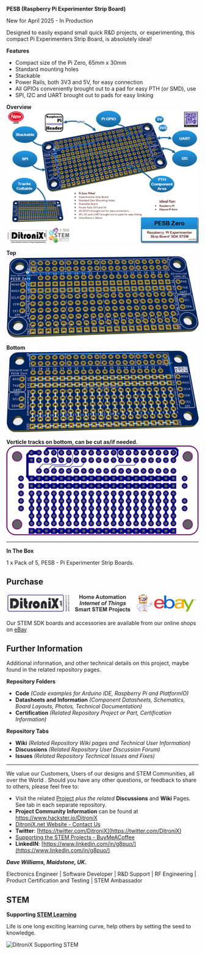 **PESB (Raspberry Pi Experimenter Strip Board)**

New for April 2025 - In Production

Designed to easily expand small quick R&D projects, or experimenting, this compact Pi Experimenters Strip Board, is absolutely ideal!

**Features**
* Compact size of the Pi Zero, 65mm x 30mm
* Standard mounting holes
* Stackable 
* Power Rails, both 3V3 and 5V, for easy connection
* All GPIOs conveniently brought out to a pad for easy PTH (or SMD), use
* SPI, I2C and UART brought out to pads for easy linking 

**Overview**
![PESB - Pi Experimenter Strip Board](https://github.com/DitroniX/PESB-Pi-Experimenter-Strip-Board/blob/main/Datasheets%20and%20Information/PESB%20Pi%20Experimenter%20Strip%20Board%20Overview.png)

**Top**
![PESB - Pi Experimenter Strip Board](https://github.com/DitroniX/PESB-Pi-Experimenter-Strip-Board/blob/main/Datasheets%20and%20Information/PESB%20Zero%20-%203D%20Top%20Angled.png)

**Bottom**
![PESB - Pi Experimenter Strip Board](https://github.com/DitroniX/PESB-Pi-Experimenter-Strip-Board/blob/main/Datasheets%20and%20Information/PESB%20Zero%20-%203D%20Btm%20Angled.png)

**Verticle tracks on bottom, can be cut as/if needed.**
![PESB - Pi Experimenter Strip Board](https://github.com/DitroniX/PESB-Pi-Experimenter-Strip-Board/blob/main/Datasheets%20and%20Information/PESB%20Zero%20-%20Btm%20Tracks.png)

------------

**In The Box**

1 x Pack of 5, PESB - Pi Experimenter Strip Boards.

## **Purchase**
[![Display-Type-B](https://raw.githubusercontent.com/DitroniX/DitroniX/main/Files/DitroniX.net%20STEM%20IoT%20eBay.jpg?raw=true)](https://www.ebay.co.uk/usr/ditronixuk)

Our STEM SDK boards and accessories are available from our online shops on [eBay](https://www.ebay.co.uk/usr/ditronixuk) 
## **Further Information**

Additional information, and other technical details on this project, maybe found in the related repository pages.

**Repository Folders**

 - **Code** *(Code examples for Arduino  IDE, Raspberry Pi and PlatformIO)*
 -  **Datasheets and Information** *(Component Datasheets, Schematics, Board Layouts, Photos, Technical Documentation)*
 - **Certification** *(Related Repository Project or Part, Certification Information)*

**Repository Tabs**

 - **Wiki** *(Related Repository Wiki pages and Technical User Information)*
 - **Discussions** *(Related Repository User Discussion Forum)*
 - **Issues** *(Related Repository Technical Issues and Fixes)*

***

We value our Customers, Users of our designs and STEM Communities, all over the World . Should you have any other questions, or feedback to share to others, please feel free to:

* Visit the related [Project](https://github.com/DitroniX?tab=repositories) *plus the related* **Discussions** and **Wiki** Pages.  See tab in each separate repository.
* **Project Community Information** can be found at https://www.hackster.io/DitroniX
* [DitroniX.net Website - Contact Us](https://ditronix.net/contact/)
* **Twitter**: [https://twitter.com/DitroniX](https://twitter.com/DitroniX)
* [Supporting the STEM Projects - BuyMeACoffee](https://www.buymeacoffee.com/DitroniX)
*  **LinkedIN**: [https://www.linkedin.com/in/g8puo/](https://www.linkedin.com/in/g8puo/)

***Dave Williams, Maidstone, UK.***

Electronics Engineer | Software Developer | R&D Support | RF Engineering | Product Certification and Testing | STEM Ambassador

## STEM

**Supporting [STEM Learning](https://www.stem.org.uk/)**

Life is one long exciting learning curve, help others by setting the seed to knowledge.

![DitroniX Supporting STEM](https://hackster.imgix.net/uploads/attachments/1606838/stem_ambassador_-_100_volunteer_badge_edxfxlrfbc1_bjdqharfoe1_xbqi2KUcri.png?auto=compress%2Cformat&w=540&fit=max)
